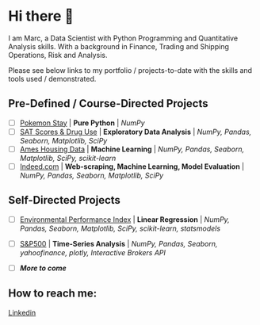 # Hi there 👋

I am Marc, a Data Scientist with Python Programming and Quantitative Analysis skills. With a background in Finance, Trading and Shipping Operations, Risk and Analysis.

Please see below links to my portfolio / projects-to-date with the skills and tools used / demonstrated.

## Pre-Defined / Course-Directed Projects

- [ ] [Pokemon Stay](https://github.com/Marc-Lodge/Pokemon_Stay) | **Pure Python** | *NumPy*
- [ ] [SAT Scores & Drug Use](https://github.com/Marc-Lodge/) | **Exploratory Data Analysis** | *NumPy, Pandas, Seaborn, Matplotlib, SciPy*
- [ ] [Ames Housing Data](https://github.com/Marc-Lodge/) | **Machine Learning** | *NumPy, Pandas, Seaborn, Matplotlib, SciPy, scikit-learn*
- [ ] [Indeed.com](https://github.com/Marc-Lodge/) | **Web-scraping, Machine Learning, Model Evaluation** | *NumPy, Pandas, Seaborn, Matplotlib, SciPy*

## Self-Directed Projects

- [ ] [Environmental Performance Index](https://github.com/Marc-Lodge/Environmental_Performance_Index) | **Linear Regression** | *NumPy, Pandas, Seaborn, Matplotlib, SciPy, scikit-learn, statsmodels*

- [ ] [S&P500](https://github.com/Marc-Lodge/) | **Time-Series Analysis** | *NumPy, Pandas, Seaborn, yahoofinance, plotly, Interactive Brokers API*
- [ ] ***More to come***

## How to reach me:
[Linkedin](www.linkedin.com/in/marc-lodge)

<!--

| Project                                                    | Skills                        | Tools                                                    | 
| ---------------------------------------------------------- |-------------------------------| ---------------------------------------------------------|
| [Pokemon Stay](https://github.com/Marc-Lodge/Pokemon_Stay) | Pure Python                   | NumPy                                                    |
| [SAT Scores](https://github.com/Marc-Lodge/)    | Exploratory Data Analysis     | NumPy, Pandas, Seaborn, Matplotlib, SciPy                |
| [Ames Housing Data](https://github.com/Marc-Lodge/)        | Machine Learning, Regression and Classification| NumPy, Pandas, Seaborn, Matplotlib, SciPy, scikit-learn|
| [Indeed.com](https://github.com/Marc-Lodge/) | Web-scraping, Machine Learning, Model Evaluation| NumPy, Pandas, Seaborn, Matplotlib, SciPy|
| [EPI Index](https://github.com/Marc-Lodge/Environmental_Performance_Index) | Linear Regression                | NumPy, Pandas, Seaborn, Matplotlib, SciPy, scikit-learn, statsmodels|
| [S&P500](https://github.com/Marc-Lodge/) | Time-Series Analysis                   | NumPy, Pandas, Seaborn, yahoofinance, plotly, Interactive Brokers API|

## Skills:
- [ ] Languages: Python
- [ ] Tools: NumPy, Pandas, Seaborn, Matplotlib, SciPy, Scikit-Learn, Statsmodels, Tableau, Geopandas
- [ ] Supervised Machine Learning: Linear/Logistic Regression, Classification, kNN, Decision Trees, Bagging/Boosting Models
- [ ] Unsupervised Machine Learning: Pipelines, Principal Component Analysis, Clustering, K-Means
- [ ] Model Evaluation: RSE, MSE, Accuracy, Precision, Recall, F1, ROC-AUC, cross-validation, bootstrapping, grid-search
- [ ] Natural Language Processing: Tf-idf, Count Vectorizer
- [ ] Timeseries Analysis: ARIMA, ARMA
- [ ] RDBMS: SQLite, MySQL, PostgreSQL
- [ ] Bayesian Statistics

**Lodgimus/Lodgimus** is a ✨ _special_ ✨ repository because its `README.md` (this file) appears on your GitHub profile.

Here are some ideas to get you started:

- 🔭 I’m currently working on ...
- 🌱 I’m currently learning ...
- 👯 I’m looking to collaborate on ...
- 🤔 I’m looking for help with ...
- 💬 Ask me about ...
- 📫 How to reach me: ...
- 😄 Pronouns: ...
- ⚡ Fun fact: ...
-->
